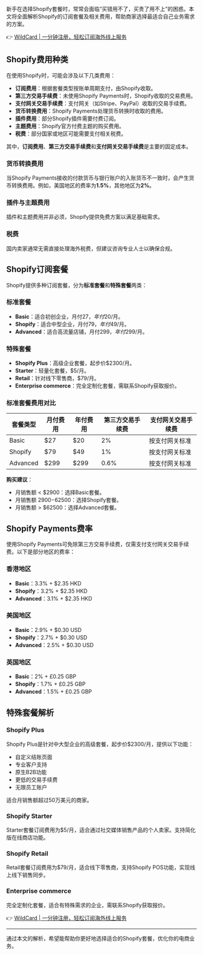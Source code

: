 新手在选择Shopify套餐时，常常会面临“买错用不了，买贵了用不上”的困惑。本文将全面解析Shopify的订阅套餐及相关费用，帮助商家选择最适合自己业务需求的方案。

👉 [WildCard | 一分钟注册，轻松订阅海外线上服务](https://bit.ly/bewildcard)

## Shopify费用种类

在使用Shopify时，可能会涉及以下几类费用：

- **订阅费用**：根据套餐类型按账单周期支付，由Shopify收取。
- **第三方交易手续费**：未使用Shopify Payments时，Shopify收取的交易费用。
- **支付网关交易手续费**：支付网关（如Stripe、PayPal）收取的交易手续费。
- **货币转换费用**：Shopify Payments处理货币转换时收取的费用。
- **插件费用**：部分Shopify插件需要付费订阅。
- **主题费用**：Shopify官方付费主题的购买费用。
- **税费**：部分国家或地区可能需要支付相关税费。

其中，**订阅费用**、**第三方交易手续费**和**支付网关交易手续费**是主要的固定成本。

### 货币转换费用

当Shopify Payments接收的付款货币与银行账户的入账货币不一致时，会产生货币转换费用。例如，美国地区的费率为**1.5%**，其他地区为**2%**。

### 插件与主题费用

插件和主题费用并非必须，Shopify提供免费方案以满足基础需求。

### 税费

国内卖家通常无需直接处理海外税费，但建议咨询专业人士以确保合规。

## Shopify订阅套餐

Shopify提供多种订阅套餐，分为**标准套餐**和**特殊套餐**两类：

### 标准套餐

- **Basic**：适合初创企业，月付$27，年付$20/月。
- **Shopify**：适合中型企业，月付$79，年付$49/月。
- **Advanced**：适合高流量店铺，月付$299，年付$299/月。

### 特殊套餐

- **Shopify Plus**：高级企业套餐，起步价$2300/月。
- **Starter**：轻量化套餐，$5/月。
- **Retail**：针对线下零售商，$79/月。
- **Enterprise commerce**：完全定制化套餐，需联系Shopify获取报价。

### 标准套餐费用对比

| 套餐类型   | 月付费用 | 年付费用 | 第三方交易手续费 | 支付网关交易手续费 |
|------------|----------|----------|------------------|--------------------|
| Basic      | $27      | $20      | 2%               | 按支付网关标准     |
| Shopify    | $79      | $49      | 1%               | 按支付网关标准     |
| Advanced   | $299     | $299     | 0.6%             | 按支付网关标准     |

**购买建议**：
- 月销售额 < $2900：选择Basic套餐。
- 月销售额 $2900-$62500：选择Shopify套餐。
- 月销售额 > $62500：选择Advanced套餐。

## Shopify Payments费率

使用Shopify Payments可免除第三方交易手续费，仅需支付支付网关交易手续费。以下是部分地区的费率：

### 香港地区
- **Basic**：3.3% + $2.35 HKD
- **Shopify**：3.2% + $2.35 HKD
- **Advanced**：3.1% + $2.35 HKD

### 美国地区
- **Basic**：2.9% + $0.30 USD
- **Shopify**：2.7% + $0.30 USD
- **Advanced**：2.5% + $0.30 USD

### 英国地区
- **Basic**：2% + £0.25 GBP
- **Shopify**：1.7% + £0.25 GBP
- **Advanced**：1.5% + £0.25 GBP

## 特殊套餐解析

### Shopify Plus

Shopify Plus是针对中大型企业的高级套餐，起步价$2300/月，提供以下功能：
- 自定义结账页面
- 专业客户支持
- 原生B2B功能
- 更低的交易手续费
- 无限员工账户

适合月销售额超过50万美元的商家。

### Shopify Starter

Starter套餐订阅费用为$5/月，适合通过社交媒体销售产品的个人卖家。支持简化版在线商店功能。

### Shopify Retail

Retail套餐订阅费用为$79/月，适合线下零售商，支持Shopify POS功能，实现线上线下销售同步。

### Enterprise commerce

完全定制化套餐，适合有特殊需求的企业，需联系Shopify获取报价。

👉 [WildCard | 一分钟注册，轻松订阅海外线上服务](https://bit.ly/bewildcard)

---

通过本文的解析，希望能帮助你更好地选择适合的Shopify套餐，优化你的电商业务。
